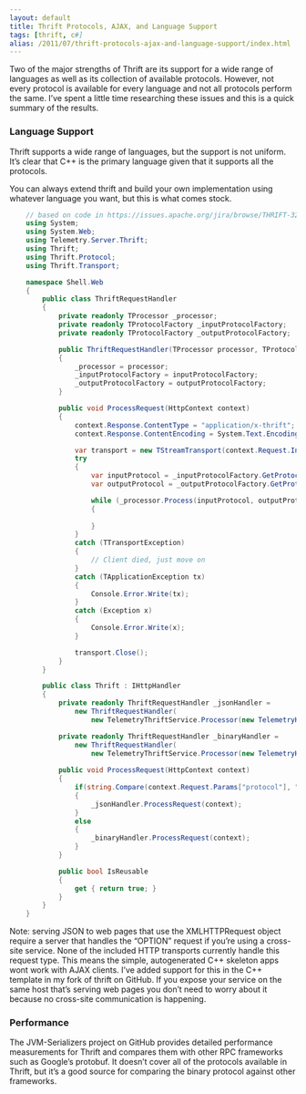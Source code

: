 ```yaml
---
layout: default
title: Thrift Protocols, AJAX, and Language Support
tags: [thrift, c#]
alias: /2011/07/thrift-protocols-ajax-and-language-support/index.html
---
```

Two of the major strengths of Thrift are its support for a wide range of languages as well as its collection of available protocols. However, not every protocol is available for every language and not all protocols perform the same. I’ve spent a little time researching these issues and this is a quick summary of the results.

### Language Support

Thrift supports a wide range of languages, but the support is not uniform. It’s clear that C++ is the primary language given that it supports all the protocols.

You can always extend thrift and build your own implementation using whatever language you want, but this is what comes stock.

```c#
    // based on code in https://issues.apache.org/jira/browse/THRIFT-322
    using System;
    using System.Web;
    using Telemetry.Server.Thrift;
    using Thrift;
    using Thrift.Protocol;
    using Thrift.Transport;

    namespace Shell.Web
    {
        public class ThriftRequestHandler
        {
            private readonly TProcessor _processor;
            private readonly TProtocolFactory _inputProtocolFactory;
            private readonly TProtocolFactory _outputProtocolFactory;

            public ThriftRequestHandler(TProcessor processor, TProtocolFactory inputProtocolFactory, TProtocolFactory outputProtocolFactory)
            {
                _processor = processor;
                _inputProtocolFactory = inputProtocolFactory;
                _outputProtocolFactory = outputProtocolFactory;
            }

            public void ProcessRequest(HttpContext context)
            {
                context.Response.ContentType = "application/x-thrift";
                context.Response.ContentEncoding = System.Text.Encoding.UTF8;

                var transport = new TStreamTransport(context.Request.InputStream, context.Response.OutputStream);
                try
                {
                    var inputProtocol = _inputProtocolFactory.GetProtocol(transport);
                    var outputProtocol = _outputProtocolFactory.GetProtocol(transport);

                    while (_processor.Process(inputProtocol, outputProtocol))
                    {
                        
                    }
                }
                catch (TTransportException)
                {
                    // Client died, just move on
                }
                catch (TApplicationException tx)
                {
                    Console.Error.Write(tx);
                }
                catch (Exception x)
                {
                    Console.Error.Write(x);
                }

                transport.Close();
            }
        }

        public class Thrift : IHttpHandler
        {
            private readonly ThriftRequestHandler _jsonHandler =
                new ThriftRequestHandler(
                    new TelemetryThriftService.Processor(new TelemetryHandler()), new TJSONProtocol.Factory(), new TJSONProtocol.Factory());

            private readonly ThriftRequestHandler _binaryHandler =
                new ThriftRequestHandler(
                    new TelemetryThriftService.Processor(new TelemetryHandler()), new TBinaryProtocol.Factory(), new TBinaryProtocol.Factory());
            
            public void ProcessRequest(HttpContext context)
            {
                if(string.Compare(context.Request.Params["protocol"], "json", StringComparison.InvariantCultureIgnoreCase) == 0)
                {
                    _jsonHandler.ProcessRequest(context);
                }
                else
                {
                    _binaryHandler.ProcessRequest(context);
                }
            }

            public bool IsReusable
            {
                get { return true; }
            }
        }
    }
```

Note: serving JSON to web pages that use the XMLHTTPRequest object require a server that handles the “OPTION” request if you’re using a cross-site service. None of the included HTTP transports currently handle this request type. This means the simple, autogenerated C++ skeleton apps wont work with AJAX clients. I’ve added support for this in the C++ template in my fork of thrift on GitHub. If you expose your service on the same host that’s serving web pages you don’t need to worry about it because no cross-site communication is happening.

### Performance

The JVM-Serializers project on GitHub provides detailed performance measurements for Thrift and compares them with other RPC frameworks such as Google’s protobuf. It doesn’t cover all of the protocols available in Thrift, but it’s a good source for comparing the binary protocol against other frameworks.
